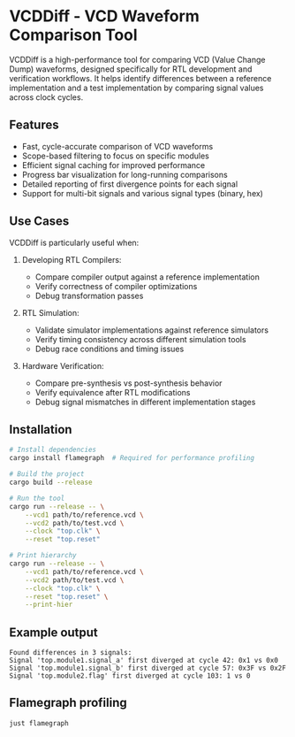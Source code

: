 # VCDDiff - VCD Waveform Comparison Tool

VCDDiff is a high-performance tool for comparing VCD (Value Change Dump) waveforms, designed specifically for RTL development and verification workflows. It helps identify differences between a reference implementation and a test implementation by comparing signal values across clock cycles.

## Features

- Fast, cycle-accurate comparison of VCD waveforms
- Scope-based filtering to focus on specific modules
- Efficient signal caching for improved performance
- Progress bar visualization for long-running comparisons
- Detailed reporting of first divergence points for each signal
- Support for multi-bit signals and various signal types (binary, hex)

## Use Cases

VCDDiff is particularly useful when:

1. Developing RTL Compilers:
   - Compare compiler output against a reference implementation
   - Verify correctness of compiler optimizations
   - Debug transformation passes

2. RTL Simulation:
   - Validate simulator implementations against reference simulators
   - Verify timing consistency across different simulation tools
   - Debug race conditions and timing issues

3. Hardware Verification:
   - Compare pre-synthesis vs post-synthesis behavior
   - Verify equivalence after RTL modifications
   - Debug signal mismatches in different implementation stages

## Installation

```bash
# Install dependencies
cargo install flamegraph  # Required for performance profiling

# Build the project
cargo build --release

# Run the tool
cargo run --release -- \
    --vcd1 path/to/reference.vcd \
    --vcd2 path/to/test.vcd \
    --clock "top.clk" \
    --reset "top.reset"

# Print hierarchy
cargo run --release -- \
    --vcd1 path/to/reference.vcd \
    --vcd2 path/to/test.vcd \
    --clock "top.clk" \
    --reset "top.reset" \
    --print-hier
```

## Example output

```
Found differences in 3 signals:
Signal 'top.module1.signal_a' first diverged at cycle 42: 0x1 vs 0x0
Signal 'top.module1.signal_b' first diverged at cycle 57: 0x3F vs 0x2F
Signal 'top.module2.flag' first diverged at cycle 103: 1 vs 0
```

## Flamegraph profiling

```
just flamegraph
```
